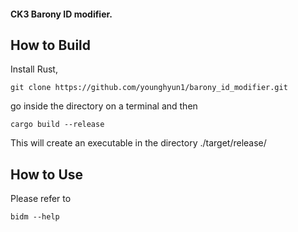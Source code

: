 #### CK3 Barony ID modifier.

## How to Build
Install Rust,
```
git clone https://github.com/younghyun1/barony_id_modifier.git
```
go inside the directory on a terminal and then
```
cargo build --release
```

This will create an executable in the directory ./target/release/

## How to Use
Please refer to
```
bidm --help
```